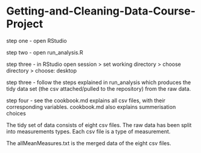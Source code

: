 # Getting-and-Cleaning-Data-Course-Project

step one - open RStudio

step two - open run_analysis.R 

step three - in RStudio open session > set working directory > choose directory > choose: desktop

step three - follow the steps explained in run_analysis which produces the tidy data set (the csv attached/pulled to the repository) from the raw data.

step four - see the cookbook.md explains all csv files, with their corresponding variables.  cookbook.md also explains summerisation choices

The tidy set of data consists of eight csv files.  The raw data has been split into measurements types.  Each csv file is a type of measurement.

The allMeanMeasures.txt is the merged data of the eight csv files.
